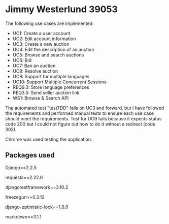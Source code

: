 # Jimmy Westerlund 39053

The following use cases are implemented:
- UC1: Create a user account
- UC2: Edit account information 
- UC3: Create a new auction 
- UC4: Edit the description of an auction 
- UC5: Browse and search auctions 
- UC6: Bid 
- UC7: Ban an auction 
- UC8: Resolve auction 
- UC9: Support for multiple languages 
- UC10: Support Multiple Concurrent Sessions 
- REQ9.3: Store language preferences
- REQ3.5: Send seller auction link
- WS1: Browse & Search API

The automated test "testTDD" fails on UC3 and forward, but I have followed
the requirements and performed manual tests to ensure each use case should meet the requirements. Test for UC9 fails because it expects status code 200
but I could not figure out how to do it without a redirect (code 302). 

Chrome was used testing the application.


## Packages used

Django==2.2.5

requests==2.22.0

djangorestframework==3.10.2

freezegun==0.3.12

django-optimistic-lock==1.0.0

markdown==3.1.1




